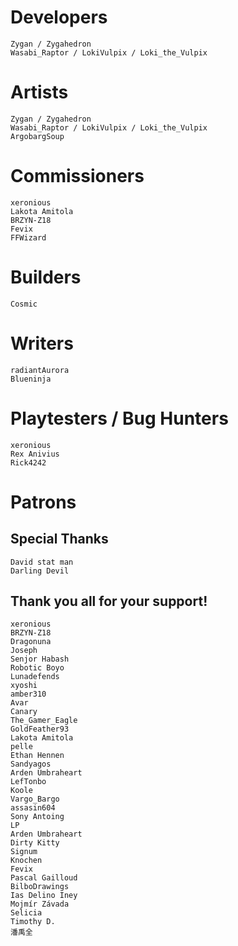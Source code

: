 # Developers
	Zygan / Zygahedron
	Wasabi_Raptor / LokiVulpix / Loki_the_Vulpix

# Artists
	Zygan / Zygahedron
	Wasabi_Raptor / LokiVulpix / Loki_the_Vulpix
	ArgobargSoup

# Commissioners
	xeronious
	Lakota Amitola
	BRZYN-Z18
	Fevix
	FFWizard

# Builders
	Cosmic

# Writers
	radiantAurora
	Blueninja

# Playtesters / Bug Hunters
	xeronious
	Rex Anivius
	Rick4242

# Patrons
## Special Thanks
	David stat man
	Darling Devil
## Thank you all for your support!
	xeronious
	BRZYN-Z18
	Dragonuna
	Joseph
	Senjor Habash
	Robotic Boyo
	Lunadefends
	xyoshi
	amber310
	Avar
	Canary
	The_Gamer_Eagle
	GoldFeather93
	Lakota Amitola
	pelle
	Ethan Hennen
	Sandyagos
	Arden Umbraheart
	LefTonbo
	Koole
	Vargo_Bargo
	assasin604
	Sony Antoing
	LP
	Arden Umbraheart
	Dirty Kitty
	Signum
	Knochen
	Fevix
	Pascal Gailloud
	BilboDrawings
	Ias Delino Iney
	Mojmír Závada
	Selicia
	Timothy D.
	潘禹全
